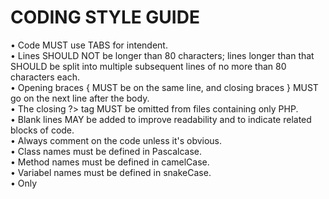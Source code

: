 <h1>CODING STYLE GUIDE</h1>

<article>
•	Code MUST use TABS for intendent.<br>
•	Lines SHOULD NOT be longer than 80 characters; lines longer than that SHOULD be split into multiple subsequent lines of no more than 80     characters each.<br>
•	Opening braces { MUST be on the same line, and closing braces } MUST go on the next line after the body.<br>
•	The closing ?> tag MUST be omitted from files containing only PHP.<br>
•	Blank lines MAY be added to improve readability and to indicate related blocks of code.<br>
•	Always comment on the code unless it's obvious.<br>
•	Class names must be defined in Pascalcase.<br>
•	Method names must be defined in camelCase.<br>
•	Variabel names must be defined in snakeCase.<br>
•	Only <?php or <?= are allowed for PHP tags.<br>
</article>

